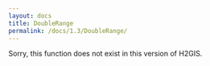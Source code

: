 ```yaml
---
layout: docs
title: DoubleRange
permalink: /docs/1.3/DoubleRange/
---
```


Sorry, this function does not exist in this version of H2GIS.
